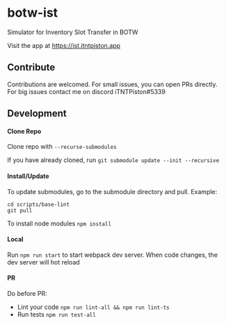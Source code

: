 # botw-ist
Simulator for Inventory Slot Transfer in BOTW

Visit the app at https://ist.itntpiston.app

## Contribute
Contributions are welcomed. For small issues, you can open PRs directly. For big issues contact me on discord iTNTPiston#5339

## Development
#### Clone Repo
Clone repo with `--recurse-submodules`

If you have already cloned, run `git submodule update --init --recursive`

#### Install/Update
To update submodules, go to the submodule directory and pull. Example:
```
cd scripts/base-lint
git pull
```

To install node modules `npm install`

#### Local
Run `npm run start` to start webpack dev server.
When code changes, the dev server will hot reload

#### PR
Do before PR:
- Lint your code `npm run lint-all && npm run lint-ts`
- Run tests `npm run test-all`
